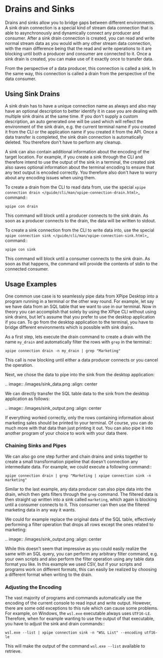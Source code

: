 # Drains and Sinks

Drains and sinks allow you to bridge gaps between different environments.
A sink drain connection is a special kind of stream data connection that is able to asynchronously and dynamically connect any producer and consumer.
After a sink drain connection is created, you can read and write normal stream data as you would with any other stream data connection,
with the main difference being that the read and write operations to it are blocking until both a producer and consumer are connected to it.
Once a sink drain is created, you can make use of it exactly once to transfer data.

From the perspective of a data producer, this connection is called a sink.
In the same way, this connection is called a drain from the perspective of the data consumer.

## Using Sink Drains

A sink drain has to have a unique connection name as always and also may have an optional description
to better identify it in case you are dealing with multiple sink drains at the same time.
If you don't supply a custom description, an auto generated one will be used which will reflect the environment of the sink drain,
e.g. the current terminal name if you created it from the CLI or the application name if you created it from the API.
Once a data transfer is completed, the sink drain connection is automatically deleted.
You therefore don't have to perform any cleanup.

A sink can also contain additional information about the encoding of the target location.
For example, if you create a sink through the CLI and therefore intend to use the output of the sink in a terminal,
the created sink also saves optional information about the terminal encoding to ensure that any text output is encoded correctly.
You therefore also don't have to worry about any encoding issues when using them.

To create a drain from the CLI to read data from, use the special `xpipe connection drain </guide/cli/man/xpipe-connection-drain.html>`_ command::

    xpipe con drain

This command will block until a producer connects to the sink drain.
As soon as a producer connects to the drain, the data will be written to stdout.

To create a sink connection from the CLI to write data into, use the special `xpipe connection sink </guide/cli/man/xpipe-connection-sink.html>`_ command::

    xpipe con sink

This command will block until a consumer connects to the sink drain.
As soon as that happens, the command will provide the contents of stdin to the connected consumer.

## Usage Examples

One common use case is to seamlessly pipe data from XPipe Desktop into a program running in a terminal or the other way round.
For example, let say we have data from an SQL table that we want to use in our terminal.
Now in theory you can accomplish that solely by using the XPipe CLI without using sink drains,
but let's assume that you prefer to use the desktop application if you can.
To go from the desktop application to the terminal, you
have to bridge different environments which is possible with sink drains.

As a first step, lets execute the drain command to create a drain with the name
``my_drain`` and automatically filter the rows with ``grep`` in the terminal::

    xpipe connection drain -n my_drain | grep "Marketing"

This call is now blocking until either a data producer connects or you cancel the operation.

Next, we chose the data to pipe into the sink from the desktop application:

.. image:: /images/sink_data.png
    :align: center

We can directly transfer the SQL table data to the sink from the desktop application as follows:

.. image:: /images/sink_output.png
    :align: center

If everything worked correctly, only the rows containing information about marketing sales should be printed to your terminal.
Of course, you can do much more with that data than just printing it out.
You can also pipe it into another program of your choice to work with your data there.

### Chaining Sinks and Pipes

We can also go one step further and chain drains and
sinks together to create a small transformation pipeline that doesn't connection any intermediate data.
For example, we could execute a following command::

    xpipe connection drain | grep "Marketing | xpipe connection sink -n marketing"

Similar to the last example, any data producer can also pipe data into the drain,
which then gets filters through the ``grep`` command.
The filtered data is then straight up written into a sink called ``marketing``,
which again is blocking until a consumer connects to it.
This consumer can then use the filtered marketing data in any way it wants.

We could for example replace the original data of the SQL table,
effectively performing a filter operation that drops all rows except the ones related to marketing:

.. image:: /images/sink_output.png
    :align: center

While this doesn't seem that impressive as you could easily realize the same with an SQL query,
you can perform any arbitrary filter command, e.g. your
own scripts and also perform the filter operation using any table data format you like.
In this example we used CSV, but if your scripts and programs work on different formats,
this can easily be realized by choosing a different format when writing to the drain.

### Adjusting the Encoding

The vast majority of programs and commands automatically use
the encoding of the current console to read input and write output.
However, there are some odd exceptions to this rule which can cause some problems.
For example, on Windows, the ``wsl.exe`` executable always uses ``UTF16-LE``.
Therefore, when for example wanting to use the output of that executable,
you have to adjust the sink and drain commands::

    wsl.exe --list | xpipe connection sink -n "WSL List" --encoding utf16-le

This will make the output of the command ``wsl.exe --list`` available to retrieve.